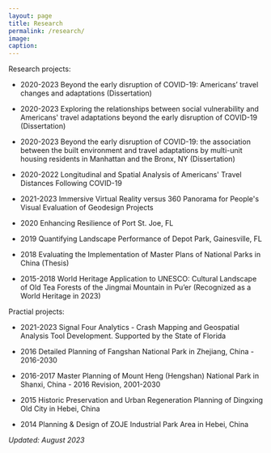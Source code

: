 ```yaml
---
layout: page
title: Research
permalink: /research/
image:
caption:
---
```



<!--If I were advising a young person today... I would say "Take statistics, but remember that the great adventure of statistics is in gathering and using data to solve interesting an important real world problems".  - **Leo Breiman** -->
<!--
{% include image.html url="/assets/img/diamond_head.jpeg" description="View from Diamond Head, looking towards Hawaii Kai." %}

<br />

I am broadly interested in developing statistical tools for applications relevant to public policy and public health.
More specifically I'm interested in:

* Official Statistics
* Small Area Estimation
* Analysis of Complex Surveys
* Markov `Random Field Models (spatial & temporal)
* Bayesian Methods

I am co-advised by [Zehang Li](https://zehangli.com) and [Paul Parker](https://www.paparkerstat.com).

***

Check out [Leo Breiman's Interview](https://projecteuclid.org/download/pdf_1/euclid.ss/1009213290).
-->

Research projects:

* 2020-2023 Beyond the early disruption of COVID-19: Americans’ travel changes and adaptations (Dissertation)

* 2020-2023 Exploring the relationships between social vulnerability and Americans' travel adaptations beyond the early disruption of COVID-19 (Dissertation)

* 2020-2023 Beyond the early disruption of COVID-19: the association between the built environment and travel adaptations by multi-unit housing residents in Manhattan and the Bronx, NY (Dissertation)

* 2020-2022 Longitudinal and Spatial Analysis of Americans' Travel Distances Following COVID-19

* 2021-2023 Immersive Virtual Reality versus 360 Panorama for People's Visual Evaluation of
Geodesign Projects

* 2020 Enhancing Resilience of Port St. Joe, FL

* 2019 Quantifying Landscape Performance of Depot Park, Gainesville, FL

* 2018 Evaluating the Implementation of Master Plans of National Parks in China (Thesis)

* 2015-2018 World Heritage Application to UNESCO: Cultural Landscape of Old Tea Forests of the Jingmai Mountain in Pu’er (Recognized as a World Heritage in 2023)


Practial projects:

* 2021-2023 Signal Four Analytics - Crash Mapping and Geospatial Analysis Tool Development. Supported by the State of Florida

* 2016 Detailed Planning of Fangshan National Park in Zhejiang, China - 2016-2030

* 2016-2017 Master Planning of Mount Heng (Hengshan) National Park in Shanxi, China - 2016 Revision, 2001-2030

* 2015 Historic Preservation and Urban Regeneration Planning of Dingxing Old City in Hebei, China

* 2014 Planning & Design of ZOJE Industrial Park Area in Hebei, China



*Updated: August 2023*
